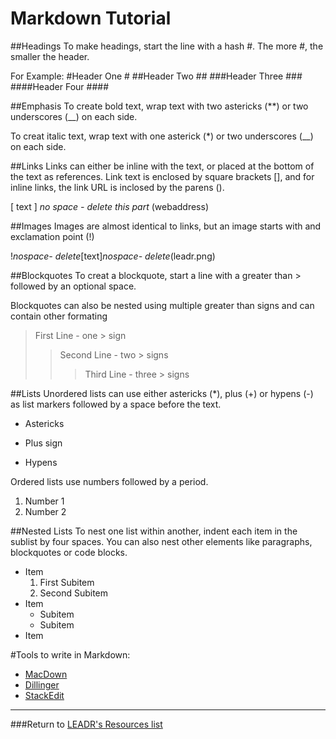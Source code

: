 # Markdown Tutorial

##Headings
To make headings, start the line with a hash #. The more #, the smaller the header.

For Example:
#Header
One # 
##Header
Two ##
###Header
Three ###
####Header
Four ####

##Emphasis
To create bold text, wrap text with two astericks (**) or two underscores (__) on each side. 

To creat italic text, wrap text with one asterick (*) or two underscores (__) on each side. 

##Links
Links can either be inline with the text, or placed at the bottom of the text as references. Link text is enclosed by square brackets [], and for inline links, the link URL is inclosed by the parens ().

[ text ] *no space - delete this part* (webaddress)

##Images
Images are almost identical to links, but an image starts with and exclamation point (!)

!*nospace- delete*[text]*nospace- delete*(leadr.png)

##Blockquotes
To creat a blockquote, start a line with a greater than > followed by an optional space. 

Blockquotes can also be nested using multiple greater than signs and can contain other formating

>First Line - one > sign
>>Second Line - two > signs
>>>Third Line - three > signs

##Lists
Unordered lists can use either astericks (*), plus (+) or hypens (-) as list markers followed by a space before the text. 

* Astericks
+ Plus sign
- Hypens

Ordered lists use numbers followed by a period.

1. Number 1
2. Number 2

##Nested Lists
To nest one list within another, indent each item in the sublist by four spaces. You can also nest other elements like paragraphs, blockquotes or code blocks.
* Item
    1. First Subitem
    2. Second Subitem
* Item
    - Subitem
    - Subitem
* Item


#Tools to write in Markdown:
* [MacDown](https://macdown.uranusjr.com/)
* [Dillinger](http://dillinger.io/)
* [StackEdit](https://stackedit.io/)

-----
###Return to [LEADR's Resources list](https://github.com/leadr-msu/Resources)

